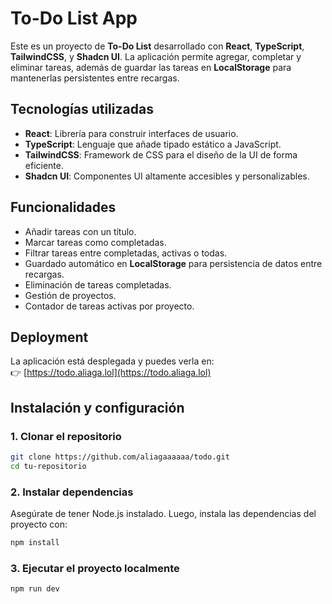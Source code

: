 # To-Do List App

Este es un proyecto de **To-Do List** desarrollado con **React**, **TypeScript**, **TailwindCSS**, y **Shadcn UI**. La aplicación permite agregar, completar y eliminar tareas, además de guardar las tareas en **LocalStorage** para mantenerlas persistentes entre recargas.

## Tecnologías utilizadas

- **React**: Librería para construir interfaces de usuario.
- **TypeScript**: Lenguaje que añade tipado estático a JavaScript.
- **TailwindCSS**: Framework de CSS para el diseño de la UI de forma eficiente.
- **Shadcn UI**: Componentes UI altamente accesibles y personalizables.

## Funcionalidades

- Añadir tareas con un título.
- Marcar tareas como completadas.
- Filtrar tareas entre completadas, activas o todas.
- Guardado automático en **LocalStorage** para persistencia de datos entre recargas.
- Eliminación de tareas completadas.
- Gestión de proyectos.
- Contador de tareas activas por proyecto.
  
## Deployment

La aplicación está desplegada y puedes verla en:  
👉 [https://todo.aliaga.lol](https://todo.aliaga.lol)

## Instalación y configuración

### 1. Clonar el repositorio

```bash
git clone https://github.com/aliagaaaaaa/todo.git
cd tu-repositorio
```

### 2. Instalar dependencias
Asegúrate de tener Node.js instalado. Luego, instala las dependencias del proyecto con:

```bash
npm install
```
### 3. Ejecutar el proyecto localmente

```bash
npm run dev
```

